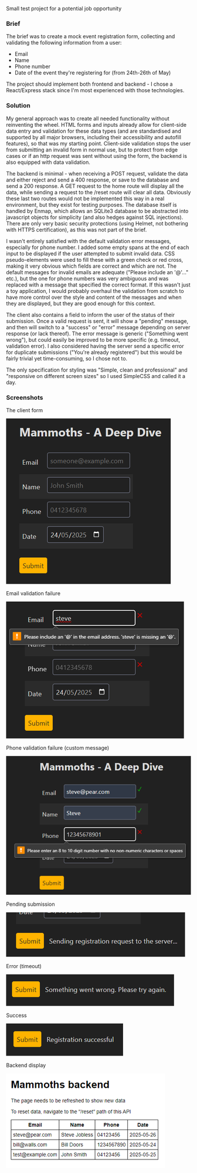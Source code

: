 Small test project for a potential job opportunity

### Brief
The brief was to create a mock event registration form, collecting and validating the following information from a user: 
- Email
- Name
- Phone number
- Date of the event they're registering for (from 24th-26th of May)

The project should implement both frontend and backend - I chose a React/Express stack since I'm most experienced with those technologies. 

### Solution
My general approach was to create all needed functionality without reinventing the wheel. HTML forms and inputs already allow for client-side data entry and validation for these data types (and are standardised and supported by all major browsers, including their accessibility and autofill features), so that was my starting point. Client-side validation stops the user from submitting an invalid form in normal use, but to protect from edge cases or if an http request was sent without using the form, the backend is also equipped with data validation. 

The backend is minimal - when receiving a POST request, validate the data and either reject and send a 400 response, or save to the database and send a 200 response. A GET request to the home route will display all the data, while sending a request to the /reset route will clear all data. Obviously these last two routes would not be implemented this way in a real environment, but they exist for testing purposes. The database itself is handled by Enmap, which allows an SQLite3 database to be abstracted into javascript objects for simplicity (and also hedges against SQL injections). There are only very basic security protections (using Helmet, not bothering with HTTPS certification), as this was not part of the brief. 

I wasn't entirely satisfied with the default validation error messages, especially for phone number. I added some empty spans at the end of each input to be displayed if the user attempted to submit invalid data. CSS pseudo-elements were used to fill these with a green check or red cross, making it very obvious which fields are correct and which are not. The default messages for invalid emails are adequate ("Please include an '@'..." etc.), but the one for phone numbers was very ambiguous and was replaced with a message that specified the correct format. If this wasn't just a toy application, I would probably overhaul the validation from scratch to have more control over the style and content of the messages and when they are displayed, but they are good enough for this context. 

The client also contains a field to inform the user of the status of their submission. Once a valid request is sent, it will show a "pending" message, and then will switch to a "success" or "error" message depending on server response (or lack thereof). The error message is generic ("Something went wrong"), but could easily be improved to be more specific (e.g. timeout, validation error). I also considered having the server send a specific error for duplicate submissions ("You're already registered") but this would be fairly trivial yet time-consuming, so I chose not to. 

The only specification for styling was "Simple, clean and professional" and "responsive on different screen sizes" so I used SimpleCSS and called it a day. 

### Screenshots
The client form

![Client](docs/screenshots/Client.png)

Email validation failure

![Email Validation](docs/screenshots/Validation_Email.png)

Phone validation failure (custom message)

![Phone Validation](docs/screenshots/Validation_Phone.png)

Pending submission

![Pending Submission](docs/screenshots/Pending.png)

Error (timeout)

![Submission Error](docs/screenshots/Error.png)

Success

![Submission Success](docs/screenshots/Success.png)

Backend display

![Backend](docs/screenshots/Backend.png)